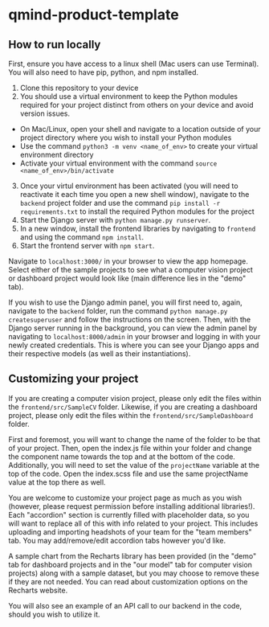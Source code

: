 # qmind-product-template

## How to run locally
First, ensure you have access to a linux shell (Mac users can use Terminal). You will also need to have pip, python, and npm installed.

1. Clone this repository to your device
2. You should use a virtual environment to keep the Python modules required for your project distinct from others on your device and avoid version issues. 
- On Mac/Linux, open your shell and navigate to a location outside of your project directory where you wish to install your Python modules
- Use the command `python3 -m venv <name_of_env>` to create your virtual environment directory
- Activate your virtual environment with the command `source <name_of_env>/bin/activate`
3. Once your virtul environment has been activated (you will need to reactivate it each time you open a new shell window), navigate to the `backend` project folder and use the command `pip install -r requirements.txt` to install the required Python modules for the project
4. Start the Django server with `python manage.py runserver`.
5. In a new window, install the frontend libraries by navigating to `frontend` and using the command `npm install`.
6. Start the frontend server with `npm start`.

Navigate to `localhost:3000/` in your browser to view the app homepage. Select either of the sample projects to see what a computer vision project or dashboard project would look like (main difference lies in the "demo" tab).

If you wish to use the Django admin panel, you will first need to, again, navigate to the `backend` folder, run the command `python manage.py createsuperuser` and follow the instructions on the screen. Then, with the Django server running in the background, you can view the admin panel by navigating to `localhost:8000/admin` in your browser and logging in with your newly created credentials. This is where you can see your Django apps and their respective models (as well as their instantiations). 

## Customizing your project
If you are creating a computer vision project, please only edit the files within the `frontend/src/SampleCV` folder. Likewise, if you are creating a dashboard project, please only edit the files within the `frontend/src/SampleDashboard` folder.

First and foremost, you will want to change the name of the folder to be that of your project. Then, open the index.js file within your folder and change the component name towards the top and at the bottom of the code. Additionally, you will need to set the value of the `projectName` variable at the top of the code. Open the index.scss file and use the same projectName value at the top there as well.

You are welcome to customize your project page as much as you wish (however, please request permission before installing additional libraries!). Each "accordion" section is currently filled with placeholder data, so you will want to replace all of this with info related to your project. This includes uploading and importing headshots of your team for the "team members" tab. You may add/remove/edit accordion tabs however you'd like.

A sample chart from the Recharts library has been provided (in the "demo" tab for dashboard projects and in the "our model" tab for computer vision projects) along with a sample dataset, but you may choose to remove these if they are not needed. You can read about customization options on the Recharts website.

You will also see an example of an API call to our backend in the code, should you wish to utilize it.
